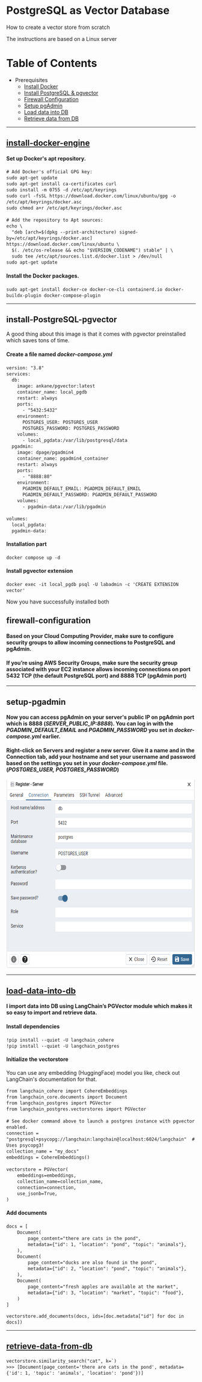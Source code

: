 # PostgreSQL as Vector Database

How to create a vector store from scratch

The instructions are based on a Linux server

# Table of Contents

- Prerequisites
  - [Install Docker](#install-docker-engine)
  - [Install PostgreSQL & pgvector](#install-postgresql-pgvector)
  - [Firewall Configuration](#firewall-configuration)
  - [Setup pgAdmin](#setup-pgadmin)
  - [Load data into DB](#load-data-into-db)
  - [Retrieve data from DB](#retrieve-data-from-db)

---

## [install-docker-engine](https://docs.docker.com/engine/install/)

#### Set up Docker's apt repository.

```
# Add Docker's official GPG key:
sudo apt-get update
sudo apt-get install ca-certificates curl
sudo install -m 0755 -d /etc/apt/keyrings
sudo curl -fsSL https://download.docker.com/linux/ubuntu/gpg -o /etc/apt/keyrings/docker.asc
sudo chmod a+r /etc/apt/keyrings/docker.asc

# Add the repository to Apt sources:
echo \
  "deb [arch=$(dpkg --print-architecture) signed-by=/etc/apt/keyrings/docker.asc] https://download.docker.com/linux/ubuntu \
  $(. /etc/os-release && echo "$VERSION_CODENAME") stable" | \
  sudo tee /etc/apt/sources.list.d/docker.list > /dev/null
sudo apt-get update
```

#### Install the Docker packages.

```
sudo apt-get install docker-ce docker-ce-cli containerd.io docker-buildx-plugin docker-compose-plugin
```

---

## install-PostgreSQL-pgvector

A good thing about this image is that it comes with pgvector preinstalled which saves tons of time.

#### Create a file named _docker-compose.yml_

```
version: "3.8"
services:
  db:
    image: ankane/pgvector:latest
    container_name: local_pgdb
    restart: always
    ports:
      - "5432:5432"
    environment:
      POSTGRES_USER: POSTGRES_USER
      POSTGRES_PASSWORD: POSTGRES_PASSWORD
    volumes:
      - local_pgdata:/var/lib/postgresql/data
  pgadmin:
    image: dpage/pgadmin4
    container_name: pgadmin4_container
    restart: always
    ports:
      - "8888:80"
    environment:
      PGADMIN_DEFAULT_EMAIL: PGADMIN_DEFAULT_EMAIL
      PGADMIN_DEFAULT_PASSWORD: PGADMIN_DEFAULT_PASSWORD
    volumes:
      - pgadmin-data:/var/lib/pgadmin

volumes:
  local_pgdata:
  pgadmin-data:
```

#### Installation part

```
docker compose up -d
```

#### Install pgvector extension

```
docker exec -it local_pgdb psql -U labadmin -c 'CREATE EXTENSION vector'
```

Now you have successfully installed both

## firewall-configuration

#### Based on your Cloud Computing Provider, make sure to configure security groups to allow incoming connections to PostgreSQL and pgAdmin.

#### If you’re using AWS Security Groups, make sure the security group associated with your EC2 instance allows incoming connections on port 5432 TCP (the default PostgreSQL port) and 8888 TCP (pgAdmin port)

---

## setup-pgadmin

#### Now you can access pgAdmin on your server's public IP on pgAdmin port which is 8888 (*SERVER_PUBLIC_IP:8888*). You can log in with the *PGADMIN_DEFAULT_EMAIL* and *PGADMIN_PASSWORD* you set in *docker-compose.yml* earlier.

#### Right-click on Servers and register a new server. Give it a name and in the Connection tab, add your hostname and set your username and password based on the settings you set in your *docker-compose.yml* file. (*POSTGRES_USER, POSTGRES_PASSWORD*)

<img src="images/pgAdmin.PNG" width="600" height="500" />

---

## [load-data-into-db](https://python.langchain.com/docs/integrations/vectorstores/pgvector/)

#### I import data into DB using LangChain’s PGVector module which makes it so easy to import and retrieve data.

#### Install dependencies

```
!pip install --quiet -U langchain_cohere
!pip install --quiet -U langchain_postgres
```

#### Initialize the vectorstore

You can use any embedding (HuggingFace) model you like, check out LangChain's documentation for that.

```
from langchain_cohere import CohereEmbeddings
from langchain_core.documents import Document
from langchain_postgres import PGVector
from langchain_postgres.vectorstores import PGVector

# See docker command above to launch a postgres instance with pgvector enabled.
connection = "postgresql+psycopg://langchain:langchain@localhost:6024/langchain"  # Uses psycopg3!
collection_name = "my_docs"
embeddings = CohereEmbeddings()

vectorstore = PGVector(
    embeddings=embeddings,
    collection_name=collection_name,
    connection=connection,
    use_jsonb=True,
)
```

#### Add documents

```
docs = [
    Document(
        page_content="there are cats in the pond",
        metadata={"id": 1, "location": "pond", "topic": "animals"},
    ),
    Document(
        page_content="ducks are also found in the pond",
        metadata={"id": 2, "location": "pond", "topic": "animals"},
    ),
    Document(
        page_content="fresh apples are available at the market",
        metadata={"id": 3, "location": "market", "topic": "food"},
    )
]
```

```
vectorstore.add_documents(docs, ids=[doc.metadata["id"] for doc in docs])
```

---

## [retrieve-data-from-db](https://python.langchain.com/docs/integrations/vectorstores/pgvector/)

```
vectorstore.similarity_search("cat", k=`)
>>> [Document(page_content='there are cats in the pond', metadata={'id': 1, 'topic': 'animals', 'location': 'pond'})]
```
